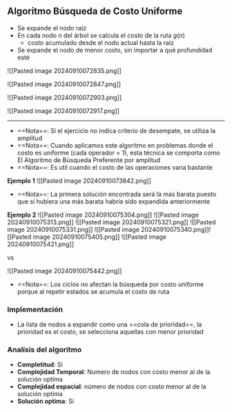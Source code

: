 ## Algoritmo Búsqueda de Costo Uniforme
+ Se expande el nodo raíz
+ En cada nodo n del árbol se calcula el costo de la ruta $g(n)$
	+ costo acumulado desde el nodo actual hasta la raíz
+ Se expande el nodo de menor costo, sin importar a qué profundidad esté

![[Pasted image 20240910072835.png]]

![[Pasted image 20240910072847.png]]

![[Pasted image 20240910072903.png]]

![[Pasted image 20240910072917.png]]

---

+ ==Nota==: Si el ejercicio no indica criterio de desempate, se utiliza la amplitud
+ ==Nota==: Cuando aplicamos este algoritmo en problemas donde el costo es uniforme (cada operador = 1), esta técnica se comporta como El Algoritmo de Búsqueda Preferente por amplitud
+ ==Nota==: Es util cuando el costo de las operaciones varia bastante

**Ejemplo 1**
![[Pasted image 20240910073842.png]]
+ ==Nota==: La primera solución encontrada será la más barata puesto que si hubiera una más barata habría sido expandida anteriormente

**Ejemplo 2**
![[Pasted image 20240910075304.png]]
![[Pasted image 20240910075313.png]]
![[Pasted image 20240910075321.png]]
![[Pasted image 20240910075331.png]]
![[Pasted image 20240910075340.png]]![[Pasted image 20240910075405.png]]
![[Pasted image 20240910075421.png]]

vs

![[Pasted image 20240910075442.png]]
+ ==Nota==: Los ciclos no afectan la búsqueda por costo uniforme porque al repetir estados se acumula el costo de ruta

### Implementación
+ La lista de nodos a expandir como una ==cola de prioridad==, la prioridad es el costo, se selecciona aquellas con menor prioridad
### Analísis del algoritmo
+ **Completitud**: Si
+ **Complejidad Temporal**: Numero de nodos con costo menor al de la solución optima
+ **Complejidad espacial**: número de nodos con costo menor al de la solución optima
+ **Solución optima**: Si
